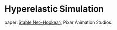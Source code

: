 # Hyperelastic Simulation

paper: [Stable Neo-Hookean](https://graphics.pixar.com/library/StableElasticity/paper.pdf), Pixar Animation Studios.





